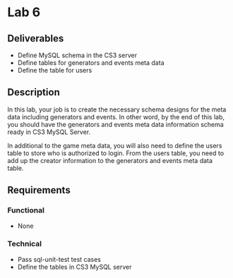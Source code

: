 # Lab 6

## Deliverables

* Define MySQL schema in the CS3 server
* Define tables for generators and events meta data
* Define the table for users

## Description

In this lab, your job is to create the necessary schema designs for the meta
data including generators and events. In other word, by the end of this lab, you
should have the generators and events meta data information schema ready in CS3
MySQL Server.

In additional to the game meta data, you will also need to define the users table
to store who is authorized to login. From the users table, you need to add up the
creator information to the generators and events meta data table.

## Requirements

### Functional

* None

### Technical

* Pass sql-unit-test test cases
* Define the tables in CS3 MySQL server
